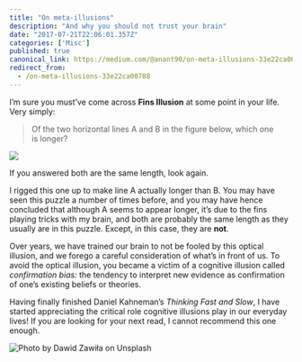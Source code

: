 ```yaml
---
title: "On meta-illusions"
description: "And why you should not trust your brain"
date: "2017-07-21T22:06:01.357Z"
categories: ['Misc']
published: true
canonical_link: https://medium.com/@anant90/on-meta-illusions-33e22ca00788
redirect_from:
  - /on-meta-illusions-33e22ca00788
---
```


I’m sure you must’ve come across **Fins Illusion** at some point in your life. Very simply:

> Of the two horizontal lines A and B in the figure below, which one is longer?

![](./asset-1.jpeg)

If you answered both are the same length, look again.

I rigged this one up to make line A actually longer than B. You may have seen this puzzle a number of times before, and you may have hence concluded that although A seems to appear longer, it’s due to the fins playing tricks with my brain, and both are probably the same length as they usually are in this puzzle. Except, in this case, they are **not**.

Over years, we have trained our brain to not be fooled by this optical illusion, and we forego a careful consideration of what’s in front of us. To avoid the optical illusion, you became a victim of a cognitive illusion called _confirmation bias:_ the tendency to interpret new evidence as confirmation of one’s existing beliefs or theories.

Having finally finished Daniel Kahneman’s _Thinking Fast and Slow_, I have started appreciating the critical role cognitive illusions play in our everyday lives! If you are looking for your next read, I cannot recommend this one enough.

![Photo by [Dawid Zawiła](https://unsplash.com/photos/T2apDcwWGLA) on [Unsplash](https://unsplash.com/)](./asset-2.jpeg)
